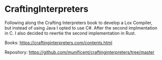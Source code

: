 # CraftingInterpreters


Following along the Crafting Interpreters book to develop a Lox Compiler, but instead of using Java I opted to use C#.
After the second implmentation in C. I also decided to rewrtie the second implementation in Rust. 


Books: https://craftinginterpreters.com/contents.html

Repository: https://github.com/munificent/craftinginterpreters/tree/master

